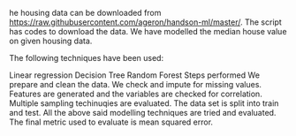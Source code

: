 he housing data can be downloaded from https://raw.githubusercontent.com/ageron/handson-ml/master/. The script has codes to download the data. We have modelled the median house value on given housing data.

The following techniques have been used:

Linear regression
Decision Tree
Random Forest
Steps performed
We prepare and clean the data. We check and impute for missing values.
Features are generated and the variables are checked for correlation.
Multiple sampling techinuqies are evaluated. The data set is split into train and test.
All the above said modelling techniques are tried and evaluated. The final metric used to evaluate is mean squared error.